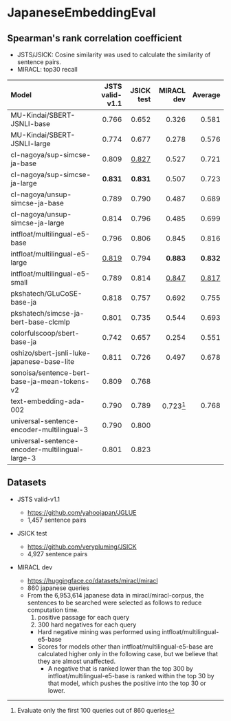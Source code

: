 # JapaneseEmbeddingEval

## Spearman's rank correlation coefficient

* JSTS/JSICK: Cosine similarity was used to calculate the similarity of sentence pairs.
* MIRACL: top30 recall

| Model                                           |   JSTS valid-v1.1 |   JSICK test |   MIRACL dev |   Average |
|:------------------------------------------------|------------------:|-------------:|-------------:|----------:|
| MU-Kindai/SBERT-JSNLI-base                      |             0.766 |        0.652 |        0.326 |     0.581 |
| MU-Kindai/SBERT-JSNLI-large                     |             0.774 |        0.677 |        0.278 |     0.576 |
| cl-nagoya/sup-simcse-ja-base                    |             0.809 |        <ins>0.827</ins> |        0.527 |     0.721 |
| cl-nagoya/sup-simcse-ja-large                   |             **0.831** |        **0.831** |        0.507 |     0.723 |
| cl-nagoya/unsup-simcse-ja-base                  |             0.789 |        0.790 |        0.487 |     0.689 |
| cl-nagoya/unsup-simcse-ja-large                 |             0.814 |        0.796 |        0.485 |     0.699 |
| intfloat/multilingual-e5-base                   |             0.796 |        0.806 |        0.845 |     0.816 |
| intfloat/multilingual-e5-large                  |             <ins>0.819</ins> |        0.794 |        **0.883** |     **0.832** |
| intfloat/multilingual-e5-small                  |             0.789 |        0.814 |        <ins>0.847</ins> |     <ins>0.817</ins> |
| pkshatech/GLuCoSE-base-ja                       |             0.818 |        0.757 |        0.692 |     0.755 |
| pkshatech/simcse-ja-bert-base-clcmlp            |             0.801 |        0.735 |        0.544 |     0.693 |
| colorfulscoop/sbert-base-ja                     |             0.742 |        0.657 |        0.254 |     0.551 |
| oshizo/sbert-jsnli-luke-japanese-base-lite      |             0.811 |        0.726 |        0.497 |     0.678 |
| sonoisa/sentence-bert-base-ja-mean-tokens-v2    |             0.809 |        0.768 |              |           |
| text-embedding-ada-002                          |             0.790 |        0.789 |        0.723[^1] |     0.768 |
| universal-sentence-encoder-multilingual-3       |             0.790 |        0.800 |              |           |
| universal-sentence-encoder-multilingual-large-3 |             0.801 |        0.823 |              |           |

[^1]: Evaluate only the first 100 queries out of 860 queries

## Datasets

* JSTS valid-v1.1
    * https://github.com/yahoojapan/JGLUE
    * 1,457 sentence pairs

* JSICK test
    * https://github.com/verypluming/JSICK
    * 4,927 sentence pairs

* MIRACL dev
    * https://huggingface.co/datasets/miracl/miracl
    * 860 japanese queries
    * From the 6,953,614 japanese data in miracl/miracl-corpus, the sentences to be searched were selected as follows to reduce computation time.
        1. positive passage for each query
        2. 300 hard negatives for each query
        * Hard negative mining was performed using intfloat/multilingual-e5-base
        * Scores for models other than intfloat/multilingual-e5-base are calculated higher only in the following case, but we believe that they are almost unaffected.
            * A negative that is ranked lower than the top 300 by intfloat/multilingual-e5-base is ranked within the top 30 by that model, which pushes the positive into the top 30 or lower.
